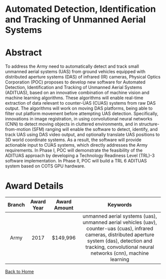 
Automated Detection, Identification and Tracking of Unmanned Aerial Systems
===========================================================================

# Abstract


To address the Army need to automatically detect and track small unmanned aerial systems (UAS) from ground vehicles equipped with distributed aperture systems (DAS) of infrared (IR) cameras, Physical Optics Corporation (POC) proposes to develop new software for Automated Detection, Identification and Tracking of Unmanned Aerial Systems (ADITUAS), based on an innovative combination of machine vision and machine learning algorithms. These algorithms will enable real-time extraction of data relevant to counter-UAS (CUAS) systems from raw DAS output. The algorithms will work on moving DAS platforms, being able to filter out platform movement before attempting UAS detection. Specifically, innovations in image registration, in using convolutional neural networks (CNN) to detect moving objects in cluttered environments, and in structure-from-motion (SFM) ranging will enable the software to detect, identify, and track UAS using DAS video output, and optionally translate UAS positions to 3D world coordinate systems. As a result, the software will provide actionable input to CUAS systems, which directly addresses the Army requirements. In Phase I, POC will demonstrate the feasibility of the ADITUAS approach by developing a Technology Readiness Level (TRL)-3 software implementation. In Phase II, POC will build a TRL 6 ADITUAS system based on COTS GPU hardware.  

# Award Details

|Branch|Award Year|Award Amount|Keywords|
| :---: | :---: | :---: | :---: |
|Army|2017|$149,996|unmanned aerial systems (uas), unmanned aerial vehicles (uav), counter-uas (cuas), infrared cameras, distributed aperture system (das), detection and tracking, convolutional neural networks (cnn), machine learning|
  
  


[Back to Home](https://github.com/chrischow/dod_sbir_awards/CC/#1004)